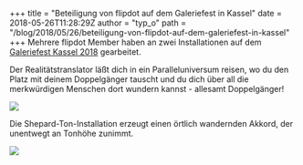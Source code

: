 +++
title = "Beteiligung von flipdot auf dem Galeriefest in Kassel"
date = 2018-05-26T11:28:29Z
author = "typ_o"
path = "/blog/2018/05/26/beteiligung-von-flipdot-auf-dem-galeriefest-in-kassel"
+++
Mehrere flipdot Member haben an zwei Installationen auf dem [Galeriefest
Kassel 2018](https://galerien-kassel.de/) gearbeitet.

Der Realitätstranslator läßt dich in ein Paralleluniversum reisen, wo du
den Platz mit deinem Doppelgänger tauscht und du dich über all die
merkwürdigen Menschen dort wundern kannst - allesamt Doppelgänger\!

![](https://flipdot.org/blog/uploads/translator1.serendipityThumb.jpg)

Die Shepard-Ton-Installation erzeugt einen örtlich wandernden Akkord,
der unentwegt an Tonhöhe zunimmt.

![](https://flipdot.org/blog/uploads/shepard.serendipityThumb.jpg)
